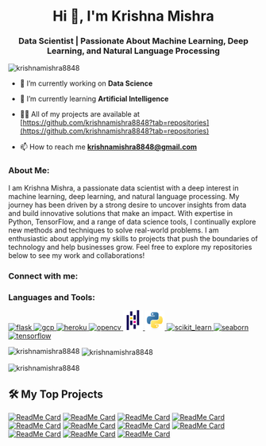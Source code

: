 <h1 align="center">Hi 👋, I'm Krishna Mishra</h1>
<h3 align="center">Data Scientist | Passionate About Machine Learning, Deep Learning, and Natural Language Processing</h3>

<p align="left"> <img src="https://komarev.com/ghpvc/?username=krishnamishra8848&label=Profile%20views&color=0e75b6&style=flat" alt="krishnamishra8848" /> </p>

- 🔭 I’m currently working on **Data Science**

- 🌱 I’m currently learning **Artificial Intelligence**

- 👨‍💻 All of my projects are available at [https://github.com/krishnamishra8848?tab=repositories](https://github.com/krishnamishra8848?tab=repositories)

- 📫 How to reach me **krishnamishra8848@gmail.com**

<h3 align="left">About Me:</h3> <p align="left">I am Krishna Mishra, a passionate data scientist with a deep interest in machine learning, deep learning, and natural language processing. My journey has been driven by a strong desire to uncover insights from data and build innovative solutions that make an impact. With expertise in Python, TensorFlow, and a range of data science tools, I continually explore new methods and techniques to solve real-world problems. I am enthusiastic about applying my skills to projects that push the boundaries of technology and help businesses grow. Feel free to explore my repositories below to see my work and collaborations!</p>

<h3 align="left">Connect with me:</h3>
<p align="left">
</p>

<h3 align="left">Languages and Tools:</h3>
<p align="left"> <a href="https://flask.palletsprojects.com/" target="_blank" rel="noreferrer"> <img src="https://www.vectorlogo.zone/logos/pocoo_flask/pocoo_flask-icon.svg" alt="flask" width="40" height="40"/> </a> <a href="https://cloud.google.com" target="_blank" rel="noreferrer"> <img src="https://www.vectorlogo.zone/logos/google_cloud/google_cloud-icon.svg" alt="gcp" width="40" height="40"/> </a> <a href="https://heroku.com" target="_blank" rel="noreferrer"> <img src="https://www.vectorlogo.zone/logos/heroku/heroku-icon.svg" alt="heroku" width="40" height="40"/> </a> <a href="https://opencv.org/" target="_blank" rel="noreferrer"> <img src="https://www.vectorlogo.zone/logos/opencv/opencv-icon.svg" alt="opencv" width="40" height="40"/> </a> <a href="https://pandas.pydata.org/" target="_blank" rel="noreferrer"> <img src="https://raw.githubusercontent.com/devicons/devicon/2ae2a900d2f041da66e950e4d48052658d850630/icons/pandas/pandas-original.svg" alt="pandas" width="40" height="40"/> </a> <a href="https://www.python.org" target="_blank" rel="noreferrer"> <img src="https://raw.githubusercontent.com/devicons/devicon/master/icons/python/python-original.svg" alt="python" width="40" height="40"/> </a> <a href="https://scikit-learn.org/" target="_blank" rel="noreferrer"> <img src="https://upload.wikimedia.org/wikipedia/commons/0/05/Scikit_learn_logo_small.svg" alt="scikit_learn" width="40" height="40"/> </a> <a href="https://seaborn.pydata.org/" target="_blank" rel="noreferrer"> <img src="https://seaborn.pydata.org/_images/logo-mark-lightbg.svg" alt="seaborn" width="40" height="40"/> </a> <a href="https://www.tensorflow.org" target="_blank" rel="noreferrer"> <img src="https://www.vectorlogo.zone/logos/tensorflow/tensorflow-icon.svg" alt="tensorflow" width="40" height="40"/> </a> </p>

<p><img align="left" src="https://github-readme-stats.vercel.app/api/top-langs?username=krishnamishra8848&show_icons=true&locale=en&layout=compact" alt="krishnamishra8848" /></p>

<p>&nbsp;<img align="center" src="https://github-readme-stats.vercel.app/api?username=krishnamishra8848&show_icons=true&locale=en" alt="krishnamishra8848" /></p>

<p><img align="center" src="https://github-readme-streak-stats.herokuapp.com/?user=krishnamishra8848&" alt="krishnamishra8848" /></p>

## 🛠️ My Top Projects

[![ReadMe Card](https://github-readme-stats.vercel.app/api/pin/?username=krishnamishra8848&repo=Laptop_Price_Prediction_Model-machine-learning)](https://github.com/krishnamishra8848/Laptop_Price_Prediction_Model-machine-learning)
[![ReadMe Card](https://github-readme-stats.vercel.app/api/pin/?username=krishnamishra8848&repo=IMDB-Movie-Sentiment-Analysis-machine-learning)](https://github.com/krishnamishra8848/IMDB-Movie-Sentiment-Analysis-machine-learning)
[![ReadMe Card](https://github-readme-stats.vercel.app/api/pin/?username=krishnamishra8848&repo=Email-Spam-Classifier-machine-learning)](https://github.com/krishnamishra8848/Email-Spam-Classifier-machine-learning)
[![ReadMe Card](https://github-readme-stats.vercel.app/api/pin/?username=krishnamishra8848&repo=IPL-Win-Predicion-Model-machine-learning)](https://github.com/krishnamishra8848/IPL-Win-Predicion-Model-machine-learning)
[![ReadMe Card](https://github-readme-stats.vercel.app/api/pin/?username=krishnamishra8848&repo=Dog-vs-Cat-Classification-CNN-Model)](https://github.com/krishnamishra8848/Dog-vs-Cat-Classification-CNN-Model)
[![ReadMe Card](https://github-readme-stats.vercel.app/api/pin/?username=krishnamishra8848&repo=Nepali-Food-Classification-CNN-Model)](https://github.com/krishnamishra8848/Nepali-Food-Classification-CNN-Model)
[![ReadMe Card](https://github-readme-stats.vercel.app/api/pin/?username=krishnamishra8848&repo=Bank-Churn-Prediction-ANN-Model)](https://github.com/krishnamishra8848/Bank-Churn-Prediction-ANN-Model)
[![ReadMe Card](https://github-readme-stats.vercel.app/api/pin/?username=krishnamishra8848&repo=Recycled-vs-Organic-Waste-Classification-CNN)](https://github.com/krishnamishra8848/Recycled-vs-Organic-Waste-Classification-CNN)
[![ReadMe Card](https://github-readme-stats.vercel.app/api/pin/?username=krishnamishra8848&repo=Nepal-Stock-Prediction-Prophet-timeseries)](https://github.com/krishnamishra8848/Nepal-Stock-Prediction-Prophet-timeseries)
[![ReadMe Card](https://github-readme-stats.vercel.app/api/pin/?username=krishnamishra8848&repo=Nepse-Stock-Data-Analysis)](https://github.com/krishnamishra8848/Nepse-Stock-Data-Analysis)
[![ReadMe Card](https://github-readme-stats.vercel.app/api/pin/?username=krishnamishra8848&repo=WhatsApp-Chat-Analysis)](https://github.com/krishnamishra8848/WhatsApp-Chat-Analysis)







